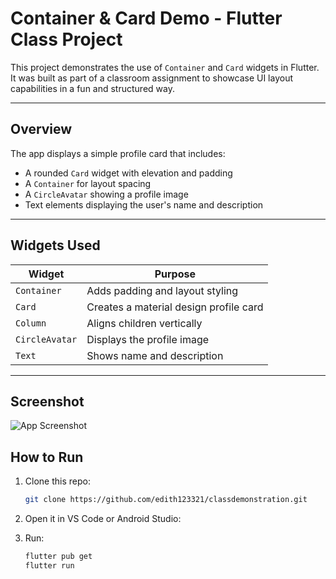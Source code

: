 # Container & Card Demo - Flutter Class Project

This project demonstrates the use of `Container` and `Card` widgets in Flutter. It was built as part of a classroom assignment to showcase UI layout capabilities in a fun and structured way.

---

## Overview

The app displays a simple profile card that includes:

- A rounded `Card` widget with elevation and padding
- A `Container` for layout spacing
- A `CircleAvatar` showing a profile image
- Text elements displaying the user's name and description

---

## Widgets Used

| Widget        | Purpose                                      |
|---------------|----------------------------------------------|
| `Container`   | Adds padding and layout styling              |
| `Card`        | Creates a material design profile card       |
| `Column`      | Aligns children vertically                   |
| `CircleAvatar`| Displays the profile image                   |
| `Text`        | Shows name and description                   |

---

## Screenshot

![App Screenshot](screenshots/screenshot.png)

##  How to Run

1. Clone this repo:
   ```bash
   git clone https://github.com/edith123321/classdemonstration.git
   ```

2. Open it in VS Code or Android Studio:
3. Run:
   ```bash
   flutter pub get
   flutter run

   ```

